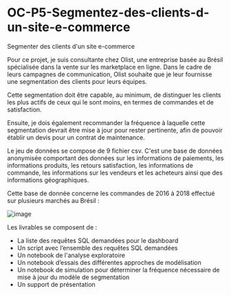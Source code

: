 # OC-P5-Segmentez-des-clients-d-un-site-e-commerce
Segmenter des clients d'un site e-commerce

Pour ce projet, je suis consultante chez Olist, une entreprise basée au Brésil spécialisée dans la vente sur les marketplace en ligne. Dans le cadre de leurs campagnes de communication, Olist souhaite que je leur fournisse une segmentation des clients pour leurs équipes.

Cette segmentation doit être capable, au minimum, de distinguer les clients les plus actifs de ceux qui le sont moins, en termes de commandes et de satisfaction.

Ensuite, je dois également recommander la fréquence à laquelle cette segmentation devrait être mise à jour pour rester pertinente, afin de pouvoir établir un devis pour un contrat de maintenance.

Le jeu de données se compose de 9 fichier csv. C'est une base de données anonymisée comportant des données sur les informations de paiements, les informations produits, les retours satisfaction, les informations de commande, les informations sur les vendeurs et les acheteurs ainsi que des informations géographiques.

Cette base de donnée concerne les commandes de 2016 à 2018 effectué sur plusieurs marchés au Brésil :

![image](https://github.com/AnaisGll/OC-P5-Segmenter-des-clients-d-un-site-e-commerce/assets/168277083/bbf8740a-15e1-416c-a485-dfada8958120)

Les livrables se composent de :
- La liste des requêtes SQL demandées pour le dashboard
- Un script avec l’ensemble des requêtes SQL demandées 
- Un notebook de l'analyse exploratoire 
- Un notebook d’essais des différentes approches de modélisation 
- Un notebook de simulation pour déterminer la fréquence nécessaire de mise à jour du modèle de segmentation
- Un support de présentation
